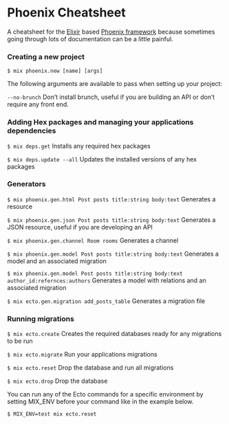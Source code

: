 # Phoenix Cheatsheet
A cheatsheet for the [Elixir](http://elixir-lang.org/) based [Phoenix framework](http://www.phoenixframework.org) because sometimes going through lots of documentation can be a little painful.

### Creating a new project
`$ mix phoenix.new [name] [args]`

The following arguments are available to pass when setting up your project:

`--no-brunch` Don’t install brunch, useful if you are building an API or don’t require any front end.

### Adding Hex packages and managing your applications dependencies
`$ mix deps.get` Installs any required hex packages

`$ mix deps.update --all` Updates the installed versions of any hex packages

### Generators
`$ mix phoenix.gen.html Post posts title:string body:text` Generates a resource

`$ mix phoenix.gen.json Post posts title:string body:text` Generates a JSON resource, useful if you are developing an API

`$ mix phoenix.gen.channel Room rooms` Generates a channel

`$ mix phoenix.gen.model Post posts title:string body:text` Generates a model and an associated migration

`$ mix phoenix.gen.model Post posts title:string body:text author_id:refernces:authors` Generates a model with relations and an associated migration

`$ mix ecto.gen.migration add_posts_table` Generates a migration file

### Running migrations
`$ mix ecto.create` Creates the required databases ready for any migrations to be run

`$ mix ecto.migrate` Run your applications migrations

`$ mix ecto.reset` Drop the database and run all migrations

`$ mix ecto.drop` Drop the database

You can run any of the Ecto commands for a specific environment by setting MIX_ENV before your command like in the example below.

`$ MIX_ENV=test mix ecto.reset`
